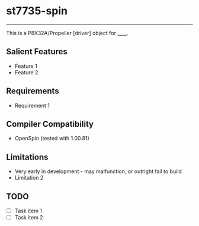 # st7735-spin 
--------------

This is a P8X32A/Propeller [driver] object for ____.

## Salient Features

* Feature 1
* Feature 2

## Requirements

* Requirement 1

## Compiler Compatibility

* OpenSpin (tested with 1.00.81)

## Limitations

* Very early in development - may malfunction, or outright fail to build
* Limitation 2

## TODO

- [ ] Task item 1
- [ ] Task item 2
